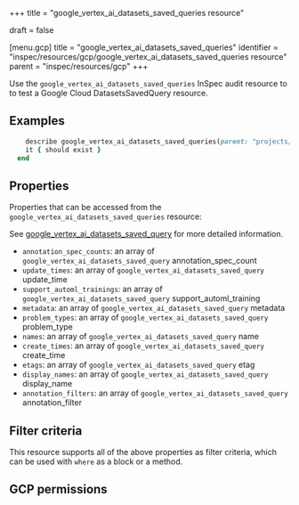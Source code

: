 +++
title = "google_vertex_ai_datasets_saved_queries resource"

draft = false


[menu.gcp]
title = "google_vertex_ai_datasets_saved_queries"
identifier = "inspec/resources/gcp/google_vertex_ai_datasets_saved_queries resource"
parent = "inspec/resources/gcp"
+++

Use the `google_vertex_ai_datasets_saved_queries` InSpec audit resource to to test a Google Cloud DatasetsSavedQuery resource.

## Examples

```ruby
    describe google_vertex_ai_datasets_saved_queries(parent: "projects/#{gcp_project_id}/locations/#{datasets_saved_query['region']}/datasets/#{datasets_saved_query['dataset']}", region: ' value_region') do
    it { should exist }
  end
```

## Properties

Properties that can be accessed from the `google_vertex_ai_datasets_saved_queries` resource:

See [google_vertex_ai_datasets_saved_query](google_vertex_ai_datasets_saved_query) for more detailed information.

  * `annotation_spec_counts`: an array of `google_vertex_ai_datasets_saved_query` annotation_spec_count
  * `update_times`: an array of `google_vertex_ai_datasets_saved_query` update_time
  * `support_automl_trainings`: an array of `google_vertex_ai_datasets_saved_query` support_automl_training
  * `metadata`: an array of `google_vertex_ai_datasets_saved_query` metadata
  * `problem_types`: an array of `google_vertex_ai_datasets_saved_query` problem_type
  * `names`: an array of `google_vertex_ai_datasets_saved_query` name
  * `create_times`: an array of `google_vertex_ai_datasets_saved_query` create_time
  * `etags`: an array of `google_vertex_ai_datasets_saved_query` etag
  * `display_names`: an array of `google_vertex_ai_datasets_saved_query` display_name
  * `annotation_filters`: an array of `google_vertex_ai_datasets_saved_query` annotation_filter

## Filter criteria

This resource supports all of the above properties as filter criteria, which can be used
with `where` as a block or a method.

## GCP permissions
